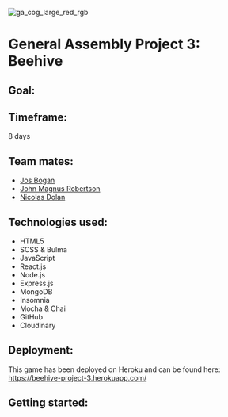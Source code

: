 ![ga_cog_large_red_rgb](https://cloud.githubusercontent.com/assets/40461/8183776/469f976e-1432-11e5-8199-6ac91363302b.png)

# General Assembly Project 3: Beehive

## Goal:

## Timeframe:
8 days

## Team mates:
* [Jos Bogan](https://github.com/JosBogan/)
* [John Magnus Robertson](https://github.com/jaymagrob/)
* [Nicolas Dolan](https://github.com/Nicolas-Dolan)

## Technologies used:
* HTML5
* SCSS & Bulma
* JavaScript
* React.js
* Node.js
* Express.js
* MongoDB
* Insomnia
* Mocha & Chai
* GitHub
* Cloudinary

## Deployment:
This game has been deployed on Heroku and can be found here: https://beehive-project-3.herokuapp.com/

## Getting started:


